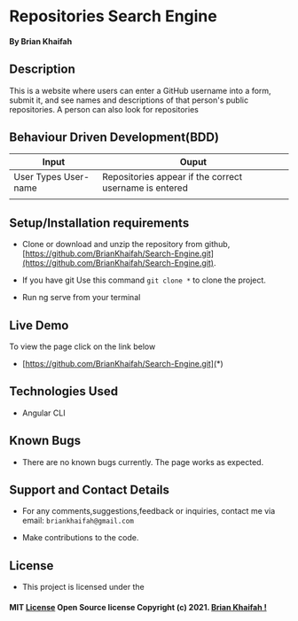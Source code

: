 # Repositories Search Engine
#### By **Brian Khaifah**

## Description
This is a website where users can enter a GitHub username into a form, submit it, and see names and descriptions of that person's public repositories. A person can also look for repositories

## Behaviour Driven Development(BDD)

| Input                        | Ouput                                                                                            |
|--------------------------    |----------------------------------------------------------------------------------------------    |
| User Types User-name     | Repositories appear if the correct username is entered                 |
|           |            

## Setup/Installation requirements

- Clone  or download and unzip the repository from github, [https://github.com/BrianKhaifah/Search-Engine.git](https://github.com/BrianKhaifah/Search-Engine.git).

- If you have git Use this command `git clone *` to clone the project.
- Run ng serve from your terminal

## Live Demo
To view the page click on the link below
* [https://github.com/BrianKhaifah/Search-Engine.git](*)

## Technologies Used
- Angular CLI

## Known Bugs
- There are no known bugs currently. The page works as expected.

## Support and Contact Details
- For any comments,suggestions,feedback or inquiries, contact me via email: `briankhaifah@gmail.com`


- Make contributions to the code.

## License
- This project is licensed under the

#### MIT [**License**](https://choosealicense.com/licenses/mit/) Open Source license Copyright (c) 2021. [Brian Khaifah !](brian.obuom@student.moringaschool.com)
